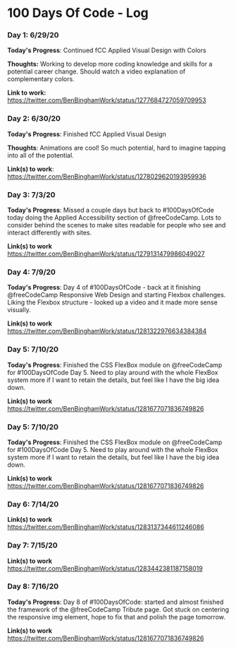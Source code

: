 # 100 Days Of Code - Log

### Day 1: 6/29/20

**Today's Progress**: Continued fCC Applied Visual Design with Colors

**Thoughts:** Working to develop more coding knowledge and skills for a potential career change. Should watch a video explanation of complementary colors. 

**Link to work:** https://twitter.com/BenBinghamWork/status/1277684727059709953

### Day 2: 6/30/20

**Today's Progress**: Finished fCC Applied Visual Design

**Thoughts**: Animations are cool! So much potential, hard to imagine tapping into all of the potential. 

**Link(s) to work**: https://twitter.com/BenBinghamWork/status/1278029620193959936


### Day 3: 7/3/20

**Today's Progress**: Missed a couple days but back to #100DaysOfCode today doing the Applied Accessibility section of @freeCodeCamp. Lots to consider behind the scenes to make sites readable for people who see and interact differently with sites.

**Link(s) to work**
https://twitter.com/BenBinghamWork/status/1279131479986049027

### Day 4: 7/9/20

**Today's Progress**: Day 4 of #100DaysOfCode - back at it finishing @freeCodeCamp Responsive Web Design and starting Flexbox challenges. Liking the Flexbox structure - looked up a video and it made more sense visually.

**Link(s) to work**
https://twitter.com/BenBinghamWork/status/1281322976634384384


### Day 5: 7/10/20

**Today's Progress**: Finished the CSS FlexBox module on @freeCodeCamp for #100DaysOfCode Day 5. Need to play around with the whole FlexBox system more if I want to retain the details, but feel like I have the big idea down.

**Link(s) to work**
https://twitter.com/BenBinghamWork/status/1281677071836749826

### Day 5: 7/10/20

**Today's Progress**: Finished the CSS FlexBox module on @freeCodeCamp for #100DaysOfCode Day 5. Need to play around with the whole FlexBox system more if I want to retain the details, but feel like I have the big idea down.

**Link(s) to work**
https://twitter.com/BenBinghamWork/status/1281677071836749826

### Day 6: 7/14/20

**Link(s) to work**
https://twitter.com/BenBinghamWork/status/1283137344611246086

### Day 7: 7/15/20

**Link(s) to work**
https://twitter.com/BenBinghamWork/status/1283442381187158019

### Day 8: 7/16/20

**Today's Progress**: Day 8 of #100DaysOfCode: started and almost finished the framework of the @freeCodeCamp Tribute page. Got stuck on centering the responsive img element, hope to fix that and polish the page tomorrow.

**Link(s) to work**
https://twitter.com/BenBinghamWork/status/1281677071836749826
